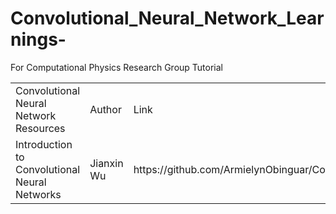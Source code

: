 # Convolutional_Neural_Network_Learnings-
For Computational Physics Research  Group Tutorial 

<table>
 </tr>
   </tr>
   <td>Convolutional Neural Network Resources</td>
    <td>Author</td>
    <td>Link </td>
    <td>February 08, 2022</th>
   
  </tr>
   <td>Introduction to Convolutional Neural Networks</td>
    <td>Jianxin Wu</td>
    <td>https://github.com/ArmielynObinguar/Convolutional_Neural_Network_Learnings-.git </td>
    <td>February 08, 2022</th>
